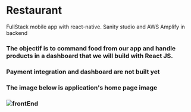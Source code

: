 # Restaurant
FullStack mobile app with react-native. Sanity studio and AWS Amplify in backend

### The objectif is to command food from our app and handle products in a dashboard that we will build with React JS.
### Payment integration and dashboard are not built yet

### The image below is application's home page image
### ![frontEnd](https://user-images.githubusercontent.com/97252877/212574606-1bfedb7c-c7f4-42a1-8b77-9a42c9695480.jpg)
